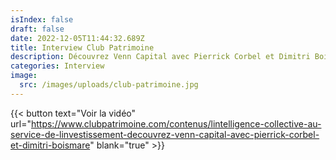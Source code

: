 ```yaml
---
isIndex: false
draft: false
date: 2022-12-05T11:44:32.689Z
title: Interview Club Patrimoine
description: Découvrez Venn Capital avec Pierrick Corbel et Dimitri Boismare
categories: Interview
image:
  src: /images/uploads/club-patrimoine.jpg
---
```

{{< button text="Voir la vidéo" url="https://www.clubpatrimoine.com/contenus/lintelligence-collective-au-service-de-linvestissement-decouvrez-venn-capital-avec-pierrick-corbel-et-dimitri-boismare" blank="true" >}}